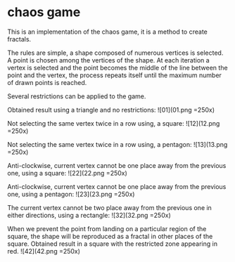 # chaos game

This is an implementation of the chaos game, it is a method to create fractals.

The rules are simple, a shape composed of numerous vertices is selected.
A point is chosen among the vertices of the shape.
At each iteration a vertex is selected and the point becomes the middle of the line between the point and the vertex, the process repeats itself until the maximum number of drawn points is reached.

Several restrictions can be applied to the game.

Obtained result using a triangle and no restrictions:
![01](01.png =250x)

Not selecting the same vertex twice in a row using, a square:
![12](12.png =250x)

Not selecting the same vertex twice in a row using, a pentagon:
![13](13.png =250x)

Anti-clockwise, current vertex cannot be one place away from the previous one, using a square:
![22](22.png =250x)

Anti-clockwise, current vertex cannot be one place away from the previous one, using a pentagon:
![23](23.png =250x)

The current vertex cannot be two place away from the previous one in either directions, using a rectangle:
![32](32.png =250x)

When we prevent the point from landing on a particular region of the square, the shape will be reproduced as a fractal in other places of the square.
Obtained result in a square with the restricted zone appearing in red.
![42](42.png =250x)
